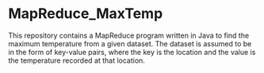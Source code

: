 # MapReduce_MaxTemp
This repository contains a MapReduce program written in Java to find the maximum temperature from a given dataset. The dataset is assumed to be in the form of key-value pairs, where the key is the location and the value is the temperature recorded at that location.
